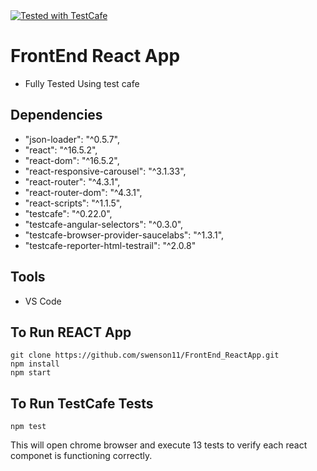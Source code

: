 <a href="https://github.com/DevExpress/testcafe">
<img alt="Tested with TestCafe" src="https://img.shields.io/badge/tested%20with-TestCafe-2fa4cf.svg">
</a>

# FrontEnd React App
- Fully Tested Using test cafe
## Dependencies
- "json-loader": "^0.5.7",
- "react": "^16.5.2",
- "react-dom": "^16.5.2",
- "react-responsive-carousel": "^3.1.33",
- "react-router": "^4.3.1",
- "react-router-dom": "^4.3.1",
- "react-scripts": "^1.1.5",
- "testcafe": "^0.22.0",
- "testcafe-angular-selectors": "^0.3.0",
- "testcafe-browser-provider-saucelabs": "^1.3.1",
- "testcafe-reporter-html-testrail": "^2.0.8"
## Tools
 - VS Code
 
## To Run REACT App
``` 
git clone https://github.com/swenson11/FrontEnd_ReactApp.git
npm install
npm start
```
## To Run TestCafe Tests
```
npm test
```
This will open chrome browser and execute 13 tests to verify each react componet is functioning correctly.








